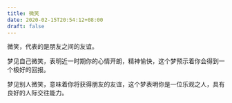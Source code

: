 ```yaml
---
title: 微笑
date: 2020-02-15T20:54:12+08:00
draft: false
---
```


微笑，代表的是朋友之间的友谊。



梦见自己微笑，表明近一时期你的心情开朗，精神愉快，这个梦预示着你会得到一个极好的回报。



梦见别人微笑，意味着你将获得朋友的友谊，这个梦表明你是一位乐观之人，具有良好的人际交往能力。

